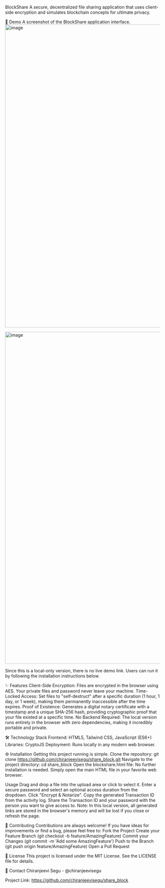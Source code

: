 BlockShare
A secure, decentralized file sharing application that uses client-side encryption and simulates blockchain concepts for ultimate privacy.

🚀 Demo
A screenshot of the BlockShare application interface.
<img width="1885" height="985" alt="image" src="https://github.com/user-attachments/assets/28a06e26-c7f1-4799-9e13-6c39d07b440d" />

<img width="1919" height="1079" alt="image" src="https://github.com/user-attachments/assets/6cf9d2f9-c05a-4a91-938d-1d76a826b361" />

Since this is a local-only version, there is no live demo link. Users can run it by following the installation instructions below.

✨ Features
Client-Side Encryption: Files are encrypted in the browser using AES. Your private files and password never leave your machine.
Time-Locked Access: Set files to "self-destruct" after a specific duration (1 hour, 1 day, or 1 week), making them permanently inaccessible after the time expires.
Proof of Existence: Generates a digital notary certificate with a timestamp and a unique SHA-256 hash, providing cryptographic proof that your file existed at a specific time.
No Backend Required: The local version runs entirely in the browser with zero dependencies, making it incredibly portable and private.

🛠️ Technology Stack
Frontend: HTML5, Tailwind CSS, JavaScript (ES6+)
Libraries: CryptoJS
Deployment: Runs locally in any modern web browser.

⚙️ Installation
Getting this project running is simple.
Clone the repository:
git clone https://github.com/chiranjeevisegu/share_block.git
Navigate to the project directory:
cd share_block
Open the blockshare.html file:
No further installation is needed. Simply open the main HTML file in your favorite web browser.

Usage
Drag and drop a file into the upload area or click to select it.
Enter a secure password and select an optional access duration from the dropdown.
Click "Encrypt & Notarize".
Copy the generated Transaction ID from the activity log.
Share the Transaction ID and your password with the person you want to give access to.
Note: In this local version, all generated links are stored in the browser's memory and will be lost if you close or refresh the page.

🤝 Contributing
Contributions are always welcome! If you have ideas for improvements or find a bug, please feel free to:
Fork the Project
Create your Feature Branch (git checkout -b feature/AmazingFeature)
Commit your Changes (git commit -m 'Add some AmazingFeature')
Push to the Branch (git push origin feature/AmazingFeature)
Open a Pull Request

📄 License
This project is licensed under the MIT License. See the LICENSE file for details.

📧 Contact
Chiranjeevi Segu - @chiranjeevisegu

Project Link: https://github.com/chiranjeevisegu/share_block

